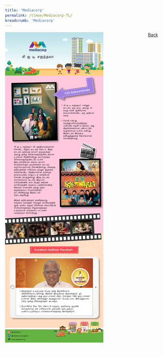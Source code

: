 ```yaml
---
title: 'Mediacorp'
permalink: /tlmoe/Mediacorp-TL/
breadcrumb: 'Mediacorp'
---
```

<!-- Global site tag (gtag.js) - Google Ads: 726049306 -->
<script async src="https://www.googletagmanager.com/gtag/js?id=AW-726049306"></script>
<script>
  window.dataLayer = window.dataLayer || [];
  function gtag(){dataLayer.push(arguments);}
  gtag('js', new Date());

  gtag('config', 'AW-726049306');
</script>
<a href="/exhibits/தமிழ்மொழிக்-காட்சிக்கூடம்-e/community-partners2/"   style="float: right;">Back</a>
 <img src="/images/MTLS2021-Mediacorp_TL_V2-01.jpg"> <br/>
<div class="btntop"><a href="#top" style="text-decoration:none;"><span style="color:white"><b>Top</b></span></a></div>
